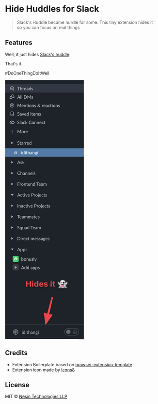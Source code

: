 # Hide Huddles for Slack

> Slack's Huddle became hurdle for some. This tiny extension hides it so you can focus on real things

## Features

Well, it just hides [Slack's huddle](https://slack.com/intl/en-in/help/articles/4402059015315-Introducing-Slack-Huddles-a-new-way-to-have-live-audio-discussions).

That's it.

#DoOneThingDoItWell

![](media/annotated.png)

## Credits

- Extension Boilerplate based on [browser-extension-template](https://github.com/notlmn/browser-extension-template)
- Extension icon made by [Icons8](https://icons8.com/icons/set/slack)

<!-- ## Install

You can install it from the [Chrome Web Store](https://chrome.google.com/webstore/detail/just-meet/hkheplanjmdcfhodikenfkgceffndbgj) -->

## License

MIT © [Nesin Technologies LLP](https://nesin.io)
